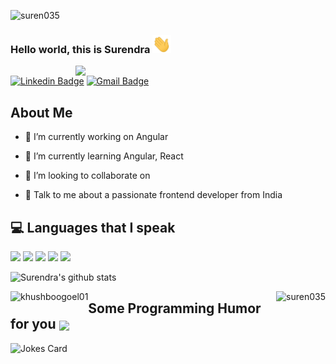 <p align="left"> <img src="https://komarev.com/ghpvc/?username=suren035&label=Profile%20views&color=3cbea4&style=flat" alt="suren035" /> </p>
<h3> Hello world, this is Surendra  <img src="https://raw.githubusercontent.com/ABSphreak/ABSphreak/master/gifs/Hi.gif" width="30px"></h2><img  align='right' src="https://cdn.dribbble.com/users/1355613/screenshots/12585865/media/5bb86f4446b33a7a4624db3660398cd8.jpg?compress=1&resize=1000x750" width="400px"> </h3>

[![Linkedin Badge](https://img.shields.io/badge/-surendra-blue?style=flat-square&logo=Linkedin&logoColor=white&link=https://www.linkedin.com/in/surendra-singh1995/)](https://www.linkedin.com/in/surendra-singh1995/) [![Gmail Badge](https://img.shields.io/badge/-sur.singh2468@gmail.com-c14438?style=flat-square&logo=Gmail&logoColor=white&link=mailto:sur.singh2468@gmail.com)](mailto:sur.singh2468@gmail.com)

<div size='20px'><h2> About Me </h2></div>

- 🔭 I’m currently working on Angular

- 🌱 I’m currently learning Angular, React 

- 👯 I’m looking to collaborate on  

- 💬 Talk to me about a passionate frontend developer from India

## :computer: Languages that I speak
<img src = 'https://image.flaticon.com/icons/svg/919/919827.svg' width='30'/> <img src = 'https://logos-world.net/wp-content/uploads/2020/07/Accenture-Logo.png' width='30'/> <img src = 'https://github.com/MarikIshtar007/MarikIshtar007/blob/master/images/js.svg' width='30'/> <img src='https://github.com/MarikIshtar007/MarikIshtar007/blob/master/images/bootstrap.svg' width='33'/>   <img src = 'https://github.com/MarikIshtar007/MarikIshtar007/blob/master/images/c-original.svg' width='30'/> 

![Surendra's github stats](https://github-readme-stats.vercel.app/api?username=suren035&bg_color=30,e96443,904e95&title_color=fff&text_color=fff)
<p><img align="left" src="https://github-readme-stats.vercel.app/api/top-langs?username=suren035&show_icons=true&locale=en&layout=compact" alt="khushboogoel01" /></p>
<p><img align="right" src="https://github-readme-streak-stats.herokuapp.com/?user=suren035&theme=default" alt="suren035" /></p>

<h2> Some Programming Humor for you <img align ='center' src='https://media2.giphy.com/media/UQDSBzfyiBKvgFcSTw/giphy.gif?cid=ecf05e47p3cd513axbek3f56ti3jzizq8hincw20jauyyfyw&rid=giphy.gif' width = '75px'></h2>

![Jokes Card](https://readme-jokes.vercel.app/api?theme=dracula)
